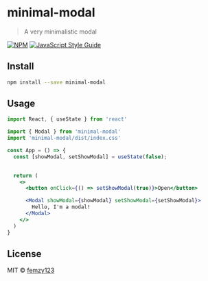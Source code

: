 # minimal-modal

> A very minimalistic modal

[![NPM](https://img.shields.io/npm/v/minimal-modal.svg)](https://www.npmjs.com/package/minimal-modal) [![JavaScript Style Guide](https://img.shields.io/badge/code_style-standard-brightgreen.svg)](https://standardjs.com)

## Install

```bash
npm install --save minimal-modal
```

## Usage

```jsx
import React, { useState } from 'react'

import { Modal } from 'minimal-modal'
import 'minimal-modal/dist/index.css'

const App = () => {
  const [showModal, setShowModal] = useState(false);

  
  return (
    <>
      <button onClick={() => setShowModal(true)}>Open</button>

      <Modal showModal={showModal} setShowModal={setShowModal}>
        Hello, I'm a modal!
      </Modal>
    </>
  )
}
```

## License

MIT © [femzy123](https://github.com/femzy123)
